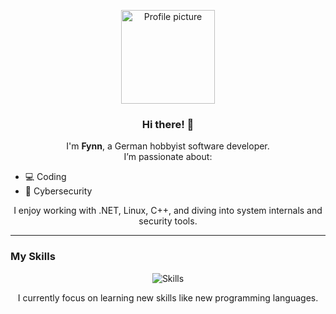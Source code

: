 <p align="center">
  <img src="https://github.com/Fynn-N.png" width="150" alt="Profile picture">
</p>

<p>
</p>

<h3 align="center">Hi there! 👋</h3>

<p align="center">
  I'm <strong>Fynn</strong>, a German hobbyist software developer.<br>
  I’m passionate about:
</p>

<ul>
  <li>💻 Coding</li>
  <li>🔐 Cybersecurity</li>
</ul>

<p align="center">
  I enjoy working with .NET, Linux, C++, and diving into system internals and security tools.
</p>

---

### My Skills

<p align="center">
  <img src="https://skillicons.dev/icons?i=cs,cpp,linux,dotnet,git,vscode&perline=6" alt="Skills" />
</p>
<p align="center">
  I currently focus on learning new skills like new programming languages.
</p>
